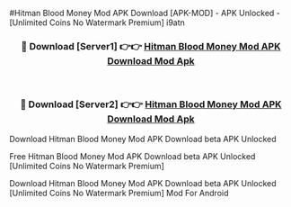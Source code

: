 #Hitman Blood Money Mod APK Download [APK-MOD] - APK Unlocked - [Unlimited Coins No Watermark Premium] i9atn



<div align="center">

<h3>🔴 Download [Server1] 👉👉 <a href="https://momento.my/?title=Hitman_Blood_Money_Mod_APK_Download">Hitman Blood Money Mod APK Download Mod Apk</a></h3><br>

<h3>🔴 Download [Server2] 👉👉 <a href="https://momento.my/?title=Hitman_Blood_Money_Mod_APK_Download">Hitman Blood Money Mod APK Download Mod Apk</a></h3>
</div>



Download Hitman Blood Money Mod APK Download beta APK Unlocked

Free Hitman Blood Money Mod APK Download beta APK Unlocked [Unlimited Coins No Watermark Premium]

Download Hitman Blood Money Mod APK Download beta APK Unlocked [Unlimited Coins No Watermark Premium] Mod For Android
